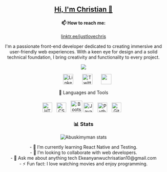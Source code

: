 <p align="center">
  <a href="https://github.com/Abuskimyman">
    <h2 align="center" style="purple">Hi, I'm Christian 👋</h2>
   </a>
  <div align="center">
    <h4> 📫 How to reach me:</h4>
    <a href="https://linktr.ee/justlovechris">linktr.ee/justlovechris</a>
  </div>
</p>

<p align="center">
  I'm a passionate front-end developer dedicated to creating immersive and user-friendly web experiences. With a keen eye for design and a solid technical foundation, I bring creativity and functionality to every project.
</p>

<p align="center">
  <!-- Typing SVG by DenverCoder1 - https://github.com/Abuskimyman/readme-typing-svg -->
  <a href="https://github.com/Abuskimyman/readme-typing-svg">
    <img src="https://readme-typing-svg.demolab.com/?lines=Front-End%20web%20developer;2years%20of%20coding%20experience;Always%20learning%20new%20things&font=Fira%20Code&center=true&width=440&height=45&color=f75c7e&vCenter=true&pause=1000&size=22" /></a>
</p>


<!-- Social icons section -->
<p align="center">
  &#8287;&#8287;&#8287;&#8287;&#8287;
  <a href="https://linkedin.com/in/ekeanyanwuchukwuebuka"><img width="32px" alt="LinkedIn" title="LinkedIn" src="https://i.imgur.com/yRpa1dQ.png"/></a>
  &#8287;&#8287;&#8287;&#8287;&#8287;
  <a href="https://twitter.com/justlovechris"><img width="32px" alt="Twitter" title="Twitter" src="https://i.imgur.com/AixJgnm.png"/></a>
  &#8287;&#8287;&#8287;&#8287;&#8287;
  <a href="http://www.instagram.com/justlovechris" alt="Instagram" title="Instagram" rel="noreferrer"><img src="https://raw.githubusercontent.com/danielcranney/readme-generator/main/public/icons/socials/instagram.svg" width="32" height="32"/></a>
</p>


<!-- Languages and Tools section -->
<p align="center">
🧰 Languages and Tools<br><br>
<img alt="HTML" width="30px" style="padding-right:10px;" src="https://cdn.jsdelivr.net/gh/devicons/devicon/icons/html5/html5-plain.svg" />
<img alt="CSS" width="30px" style="padding-right:10px;" src="https://cdn.jsdelivr.net/gh/devicons/devicon/icons/css3/css3-plain.svg" />
<a href="https://getbootstrap.com/" target="_blank" rel="noreferrer"><img src="https://raw.githubusercontent.com/danielcranney/readme-generator/main/public/icons/skills/bootstrap-colored.svg" width="36" height="36" alt="Bootstrap" /></a>
<img alt="JavaScript" width="30px" style="padding-right:10px;" src="https://cdn.jsdelivr.net/gh/devicons/devicon/icons/javascript/javascript-plain.svg" />
<img alt="Python" width="30px" style="padding-right:10px;" src="https://cdn.jsdelivr.net/gh/devicons/devicon/icons/python/python-plain.svg" />
<img alt="GitHub" width="30px" style="padding-right:10px;" src="https://cdn.jsdelivr.net/gh/devicons/devicon/icons/github/github-original.svg" />
<br />
</p>

### 
<div align="center">
<h3>📊 Stats</h3>

![Abuskimyman stats](https://github-readme-stats.vercel.app/api?username=Abuskimyman&show_icons=true&theme=gruvbox)
<!-- ![GitHub Streak](https://streak-stats.demolab.com?user=Abuskimyman&theme=gruvbox&border_radius=4.5) -->
</div>


<p align="center">
 - 🌱 I’m currently learning React Native and Testing.<br>
- 👯 I’m looking to collaborate with web developers.<br>
- 💬 Ask me about anything tech Ekeanyanwuchrisatian10@gmail.com<br>
- ⚡ Fun fact: I love watching movies and enjoy programming.
</p>

